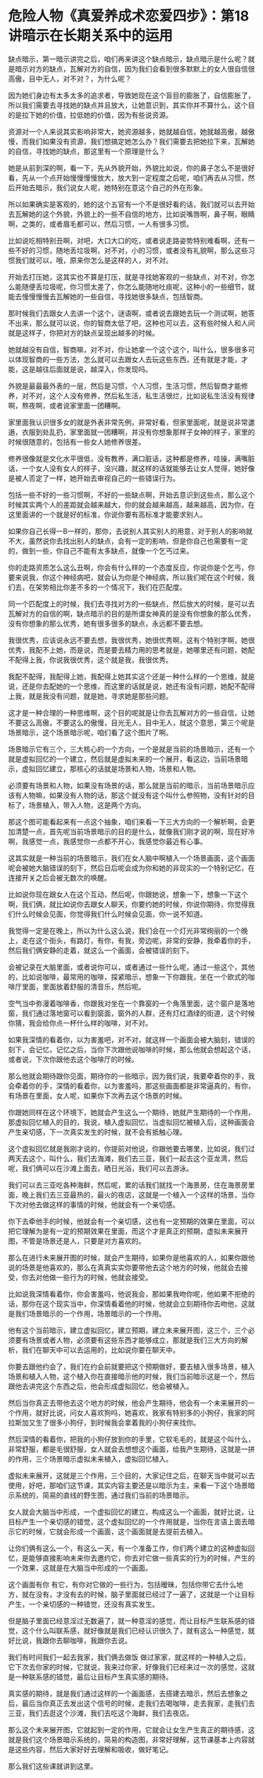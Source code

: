 # 危险人物《真爱养成术恋爱四步》：第18讲暗示在长期关系中的运用

缺点暗示，第一暗示讲完之后，咱们再来讲这个缺点暗示，缺点暗示是什么呢？就是暗示对方的缺点，瓦解对方的自信，因为我们会看到很多默默上的女人很自信很高傲，目中无人，对不对？，为什么呢？

因为她们身边有太多太多的追求者，导致她现在这个盲目的膨胀了，自信膨胀了，所以我们需要去寻找她的缺点并且放大，让她意识到，其实你并不算什么，这个目的是拉下她的价值，拉低她的价值，因为有些说资源。

资源对一个人来说其实影响非常大，她资源越多，她就越自信，她就越高傲，越傲慢，而我们如果没有资源，我们想搞定她怎么办？我们需要去把她拉下来，瓦解她的自信，寻找她的缺点，那这里有一个原理是什么？

她是从前到深的啊，看一下，先从外貌开始，外貌比如说，你的鼻子怎么不是很好看，先从一个点开始慢慢慢慢放大，放大到一定程度之后呢，咱们再去从习惯，然后开始去暗示，我们说女人呢，她特别在意这个自己的外在形象。

所以如果确实是客观的，她的这个五官有一个不是很好看的话，我们就可以去开始去瓦解她的这个外貌，外貌上的一些不自信的地方，比如说嘴唇啊，鼻子啊，眼睛啊，之类的，或者眉毛都可以，然后习惯，一人有很多习惯。

比如说吃相特别丑啊，对吧，大口大口的吃，或者说走路姿势特别难看啊，还有一些不好的习惯，随地丢垃圾啊，对不对，小的习惯，或者没有礼貌啊，那么这些习惯我们就可以，哦，原来你怎么是这样的人，对不对。

开始去打压她，这其实也不算是打压，就是寻找她客观的一些缺点，对不对，你怎么能随便丢垃圾呢，你习惯太差了，你怎么能随地吐痰呢，这种小的一些细节，就能去慢慢慢慢去瓦解她的一些自信，寻找她很多缺点，包括智商。

那时候我们去跟女人去讲一个这个，谜语啊，或者说去跟她去玩一个测试啊，她答不出来，那么就可以说，你的智商太低了吧，这种也可以去，这有些时候人和人间就是这样子，你把对方的缺点呈现出越多的时候。

她就越没有自信，智商嘛，对不对，你让她拿一个这个这个，叫什么，很多很多可以体现智商的一些方法，怎么就可以去跟女人去玩这些东西，还有就是才能，才能，这是越往后面就是说，越深入，你发现吗。

外貌是最最最外表的一层，然后是习惯，个人习惯，生活习惯，然后智商才能修养，对不对，这个人没有修养，然后私生活，私生活很烂，比如说私生活没有规律啊，熬夜啊，或者说家里面一团糟啊。

家里面我认识很多女的就是外表非常先例，非常好看，但家里面呢，就是说非常邋遢，衣服到处乱扔，家里面就一团糟啊，并没有你想象那样子女神的样子，家里的时候很随意的，包括有一些女人她修养很差。

修养很像就是文化水平很低，没有教养，满口脏话，这种都是修养，哇操，满嘴脏话，一个女人没有女人的样子，没兴趣，就这样的话就能够去让女人觉得，她好像是被人否定了一样，她开始去审视自己的一些错误行为。

包括一些不好的一些习惯啊，不好的一些缺点啊，开始去意识到这些点，那么这个时候其实两个人的差距就会越来越大，你的就会越来越高，越来越高，因为你，在这里面讲的一个就是好的标准，你说你要有高标准才能要求别人。

如果你自己长得一B一样的，那你，去说别人其实别人的用意，对于别人的影响就不大，虽然说你去找出别人的缺点，会有一定的影响，但是你自己也需要有一定的，做到一些，你自己不能有太多缺点，就像一个乞丐过来。

你的走路资质怎么这么丑啊，你会有什么样的一个态度反应，你说你是个乞丐，你要来说我，你这个神经病吧，就会认为你是个神经病，所以我们呢在这个时候，我们去，在架势相比你差不多的一个情况下，我们在匹配度。

同一个匹配度上的时候，我们去寻找对方的一些缺点，然后放大的时候，是可以去瓦解对方的自信的啊，缺点暗示的目的是所谓女神真的是没有你想象的那么优秀，没有你想象的那么优秀，她有很多很多的缺点，永远都不要去想。

我很优秀，应该说永远不要去想，我很优秀，她很优秀啊，这有个特别字啊，她很优秀，我配不上她，而是说，而是要去精力用的思考就是，她哪里还有问题，她配不配得上我，你说我很优秀，这个就是我，我很优秀。

我配不配得，我配得上她，我配得上她其实这个还是一种什么样的一个思维，就是说，还是你去配她的一个思维，而这里的话就是说，她还有没有问题，她配不配得上我，就是我没有问题，就是她，寻求她是那些问题。

这才是一种合理的一种思维啊，这个目的呢就是让你去瓦解对方的一些自信，让她不要这么高傲，不要这么的傲慢，目光无人，目中无人，就这个意思，第三个呢是场景暗示，这个场景暗示呢，咱们看了这个图片了啊。

场景暗示它有三个，三大核心的一个方向，一个是就是当前的场景暗示，还有一个就是虚拟回忆的一个建立，然后就是虚拟未来的一个展开，看这边，当前场景暗示，虚拟回忆建立，那核心的话就是场景和人物，场景和人物。

必须要有场景和人物，如果没有场景的话，那么就是当前的暗示，当前场景暗示应该有人物嘛，如果没有人物的话，那这个就没有这个叫什么参照物，没有针对的目标了，场景植入，带入人物，这是两个方向。

那这个图可能看起来有一点这个抽象，咱们来看一下三大方向的一个解析啊，会更加清楚一点，首先呢当前场景暗示的目的是什么，就像我们刚才说的啊，现在好冷啊，我感觉一点，我感觉你一点都不开心，我感觉你最近有心事。

这其实就是一种当前的场景暗示，我们在女人脑中啊植入一个场景画面，这个画面呢会被她大脑错误的刻下，然后日后呢会成为你和她的非现实的一个特别记忆，在连接开关之后会被无数次的唤醒。

比如说你现在跟女人在这个互动，然后呢，你跟她说，想象一下，想象一下这个啊，我们俩，就比如说你去跟女人聊天，你要约她的时候，你说你期待，你觉得我们什么时候会见面，你觉得我们什么时候会见面，你一说不知道。

我觉得一定是在晚上，所以为什么这么说，我们会在一个灯光非常绚丽的一个晚上，走在这个街头，有路灯，有你，有我，旁边呢，非常的安静，我牵着你的手，然后我们俩安静的走着，就这么一个画面，会被错误的刻下。

会被记录在大脑里面，或者说你可以，或者通过一些什么呢，通过一些这个，其他的，比如说咖啡，最常用的咖啡，探紧暗示，想象一下你跟我，坐在一个欧式的咖啡厅里面，里面放着舒服的清音乐，然后呢。

空气当中弥漫着咖啡香，你跟我对坐在一个靠窗的一个角落里面，这个窗户是落地窗，我们通过落地窗可以看到窗面，窗外的人群，还有灯红酒绿的街道，这个时候你猜，我会给你点一杯什么样的咖啡，对不对。

如果我深情的看着你，以为害羞吧，对不对，就这样一个画面会被大脑刻，错误的刻下，会记忆，记忆之后，当你下次跟他说咖啡的时候，那么他就会想起这个话，或者说，下次你跟他去这个咖啡厅的时候。

那么他就会期待跟你见面，期待你的一些暗示，因为我们说，我要牵着你的手，我会牵着你的手，深情的看着你，以为害羞吗，那这些画面都是非常逼真的，有你，有场景在里面，女人呢，如果你下次再去这个场景的时候。

你跟她同样在这个环境下，她就会产生这么一个期待，她就产生期待的一个作用，那虚拟回忆植入的目的，我说，植入虚拟回忆，当虚拟回忆被植入后，这种画面会产生亲切感，下一次真实发生的时候，就不会有抵触心理。

这个虚拟回忆就是我刚才说的，你提前对他说，你跟他要去哪里，比如说，我们过两天去这个，叫什么，我们去海滩，我们去三亚，我们一起去这个亚龙湾，然后呢，我们俩可以在沙滩上面去，晒日光浴，我们可以去游泳。

我们可以去三亚吃各种海鲜，然后呢，累的话我们就找一个海景房，住在海景房里面，晚上我们去三亚最热的，最火的夜店，这就是一个植入一个这样的场景，当你下次对他去做这样的事情的时候，他就会有一个亲切感。

你下去牵他手的时候，他就会有一个亲切感，这也有一定预期的效果在里面，可以把它理解为是有一定的预期效果在里面，而这个才是真正的预期，虚拟未来展开图，不管是场景还是人，只要是对方喜欢的。

那么在进行未来展开图的时候，就会产生期待，如果你是他喜欢的人，如果你跟他说的场景是他喜欢的，那么在真真实实你要带他去这个地方的时候，他就会去接受，你去对他做一些行为的时候，他就会接受。

比如说我深情看着你，你会害羞吗，他说我会，那如果我吻你呢，他如果不拒绝的话，那你在这个现实当中，你深情看着他的时候，他就会立刻期待你去吻他，这就是我们场景暗示的一个作用，场景暗示的一个作用。

他有这个当前暗示，建立虚拟回忆，建立预期，建立未来展开图，这三个，三个必须要有场景或者人物，必须要有这些东西才能够成立，那就是我们三大方向的解析，我们在聊天中可以去运用的，比如说你要在聊天中。

你要去跟他约会了，我们在约会前就要把这个预期做好，要去植入很多场景，植入场景和植入人物，这个植入你在直接暗示他的时候，我们当前暗示这是一个，然后跟他去讲完这个东西之后，他会形成虚拟回忆，他会被植入。

然后当你真正去带他去这个地方的时候，他会产生期待，他会有一个未来展开的一个作用，就好比说，问女人喜欢狗吗，她喜欢，我家有特别多的小狗仔，我家的阿拉斯加又生了很多小狗仔，到时候我会拿着我的小狗仔来找你。

然后深情的看着你，把我的小狗仔放到你的手里，它软毛毛的，就是这个叫什么，非常舒服，都是毛很舒服，女人就会去想想这个画面，给我产生期待，这就是一拼的作用，三个场景暗示虚拟未来植入，虚拟回忆植入。

虚拟未来展开，这就是三个作用，三个目的，大家记住之后，在聊天当中就可以去使用，好吧，那咱们这节课，其实内容主要还是以暗示为主，来看一下这个场景暗示系统的，简易的直线的野生图，通过我们当前的场景暗示。

女人就会大脑当中形成，一个虚拟回忆的建立，构成这么一个画面，就好比说，让目标产生一个亲切感的错觉，这个虚拟回忆的一个作用就是，当你在言语上面去暗示它的时候，它就会形成一个画面，这个画面就是去提前去植入。

让你们俩有这么一个，有这么一天，有一个准备工作，你们两个建立的这种虚拟回忆，是能够直接影响未来你去邀约它，你去对它做一些真实的行为的时候，产生的一个效果，这就是在大脑当中形成的一个画面。

这个画面有你 有它，有你对它做的一些行为，包括暧昧，包括你带它去什么地方，就在没有，才没有去的时候，脑子里面就已经过了一遍了，这就是一个让目标产生，一个亲切感的一种错觉，还没有真实发生。

但是脑子里面已经意淫过无数遍了，就一种意淫的感觉，而让目标产生联系感的错觉，这个什么叫联系感，就好像就是我们已经认识很久了，就有这么一种感觉，就好比说，我跟你去聊咖啡，我跟你去说。

我们有时间我们一起去我家，我们俩去做饭 做过家家，就这样的一种植入之后，它下次去你家的时候，它就说，我来过你家，好像我们已经来过一次的感觉，这就是一种联系感的错觉，最后让目标产生真实感的期待。

真实感的期待，就是我们通过这样的一个画面感，去搭建去暗示，然后去想象之后，最后当你真正去发出这个信号的时候，走我们去喝咖啡，走去我家，走我们去三亚，我们去逛这个沙滩，我们去吃这个海鲜，我们去夜店。

那么这个未来展开图，它就起到一定的作用，它就会让女生产生真正的期待感，这就是我们这个场景暗示系统的，简易的构造图，非常好理解，这节课基本上内容就是这些内容，然后大家好好去理解和吸收，做好笔记。

那么我们这些课就讲到这里。